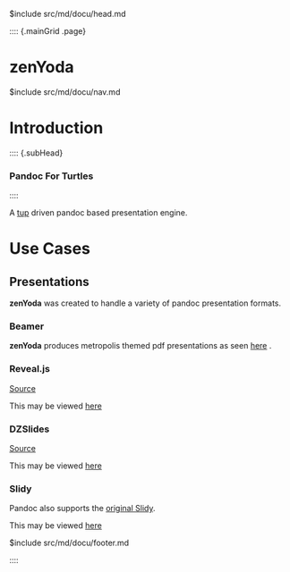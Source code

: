 $include src/md/docu/head.md

:::: {.mainGrid .page}

<div class="gridHead headContent">
<h1 id="zenyoda">zenYoda</h1>
</div>

$include src/md/docu/nav.md

<main class="gridBody">

# Introduction

:::: {.subHead}
### Pandoc For Turtles
::::

A [tup](http://gittup.org/tup/) driven pandoc based presentation engine.

# Use Cases

## Presentations
**zenYoda** was created to handle a variety of pandoc presentation formats.

### Beamer
**zenYoda** produces metropolis themed pdf presentations as seen [here](https://github.com/HaoZeke/zenYoda/blob/master/docs/pres/beamer/testPres.pdf) .

### Reveal.js
[Source](https://github.com/hakimel/reveal.js/)

This may be viewed [here](pres/html/testReveal.html)

### DZSlides
[Source](paulrouget.com/dzslides/)

This may be viewed [here](pres/html/testDZ.html)

<!-- ### S5
Pandoc supports the [S5 slide show system](https://meyerweb.com/eric/tools/s5/).
This may be viewed [here](pres/html/testS5.html)
 -->
### Slidy
Pandoc also supports the [original Slidy](https://www.w3.org/Talks/Tools/Slidy2/Overview.html#(1)).

This may be viewed [here](pres/html/testSlidy.html)

</main>

$include src/md/docu/footer.md

<!-- Ending page and mainGrid -->
::::
